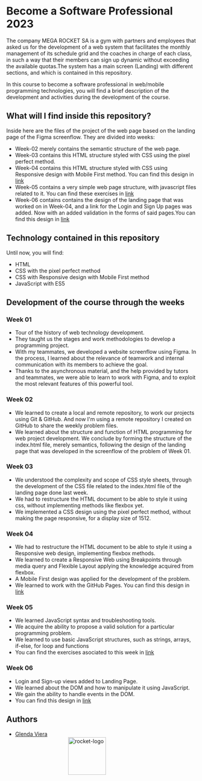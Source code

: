 # Become a Software Professional 2023

The company MEGA ROCKET SA is a gym with partners and employees that asked us for the development of a web system that facilitates the monthly management of its schedule grid and the coaches in charge of each class, in such a way that their members can sign up dynamic without exceeding the available quotas.The system has a main screen (Landing) with different sections, and which is contained in this repository.

In this course to become a software professional in web/mobile programming technologies, you will find a brief description of the development and activities during the development of the course.

## What will I find inside this repository?
Inside here are the files of the project of the web page based on the landing page of the Figma screenflow. They are divided into weeks: 
- Week-02 merely contains the semantic structure of the web page.
- Week-03 contains this HTML structure styled with CSS using the pixel perfect method.
- Week-04 contains this HTML structure styled with CSS using Responsive design with Mobile First method. You can find this design in [link](https://glevide.github.io/BaSP-M2023/Week-04)
- Week-05 contains a very simple web page structure, with javascript files related to it. You can find these exercises in [link](https://glevide.github.io/BaSP-M2023/Week-05)
- Week-06 contains contains the design of the landing page that was worked on in Week-04, and a link for the Login and Sign Up pages was added. Now with an added validation in the forms of said pages.You can find this design in [link](https://glevide.github.io/BaSP-M2023/Week-06/views)

## Technology contained in this repository

Until now, you will find:
- HTML
- CSS with the pixel perfect method
- CSS with Responsive design with Mobile First method
- JavaScript with ES5

## Development of the course through the weeks

### Week 01

- Tour of the history of web technology development.
- They taught us the stages and work methodologies to develop a programming project.
- With my teammates, we developed a website screenflow using Figma. In the process, I learned about the relevance of teamwork and internal communication with its members to achieve the goal.
- Thanks to the asynchronous material, and the help provided by tutors and teammates, we were able to learn to work with Figma, and to exploit the most relevant features of this powerful tool.

### Week 02

- We learned to create a local and remote repository, to work our projects using Git & GitHub. And now I'm using a remote repository I created on GitHub to share the weekly problem files.
- We learned about the structure and function of HTML programming for web project development. We conclude by forming the structure of the index.html file, merely semantics, following the design of the landing page that was developed in the screenflow of the problem of Week 01.

### Week 03
- We understood the complexity and scope of CSS style sheets, through the development of the CSS file related to the index.html file of the landing page done last week.
- We had to restructure the HTML document to be able to style it using css, without implementing methods like flexbox yet. 
- We implemented a CSS design using the pixel perfect method, without making the page responsive, for a display size of 1512.

### Week 04
- We had to restructure the HTML document to be able to style it using a Responsive web design, implementing flexbox methods. 
- We learned to create a Responsive Web using Breakpoints through media query and Flexible Layout applying the knowledge acquired from flexbox.
- A Mobile First design was applied for the development of the problem.
- We learned to work with the GitHub Pages. You can find this design in [link](https://glevide.github.io/BaSP-M2023/Week-04)

### Week 05
- We learned JavaScript syntax and troubleshooting tools.
- We acquire the ability to propose a valid solution for a particular programming problem.
- We learned to use basic JavaScript structures, such as strings, arrays, if-else, for loop and functions
- You can find the exercises asociated to this week in [link](https://glevide.github.io/BaSP-M2023/Week-05)

### Week 06
- Login and Sign-up views added to Landing Page.
- We learned about the DOM and how to manipulate it using JavaScript.
- We gain the ability to handle events in the DOM.
- You can find this design in [link](https://glevide.github.io/BaSP-M2023/Week-06/views)

## Authors

- [Glenda Viera](https://www.github.com/GleViDe) <img src="https://user-images.githubusercontent.com/127681628/227655984-6ef31a6d-1c37-4b24-bfcc-9dc4da232a72.png" alt="rocket-logo" width="100" style="float:right;  margin:0 50%;">



